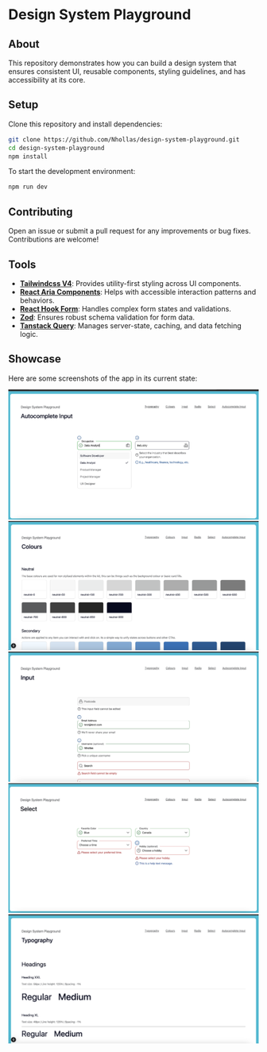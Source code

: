 # Design System Playground

## About

This repository demonstrates how you can build a design system that ensures consistent UI, reusable components, styling guidelines, and has accessibility at its core.

## Setup

Clone this repository and install dependencies:

```bash
git clone https://github.com/Nhollas/design-system-playground.git
cd design-system-playground
npm install
```

To start the development environment:

```bash
npm run dev
```

## Contributing

Open an issue or submit a pull request for any improvements or bug fixes. Contributions are welcome!

## Tools

- **[Tailwindcss V4](https://tailwindcss.com/docs/v4-beta)**: Provides utility-first styling across UI components.
- **[React Aria Components](https://react-spectrum.adobe.com/react-aria/components.html)**: Helps with accessible interaction patterns and behaviors.
- **[React Hook Form](https://react-hook-form.com/)**: Handles complex form states and validations.
- **[Zod](https://zod.dev/)**: Ensures robust schema validation for form data.
- **[Tanstack Query](https://tanstack.com/query/latest)**: Manages server-state, caching, and data fetching logic.

## Showcase

Here are some screenshots of the app in its current state:

![Autocomplete Input Field](docs/images/autocomplete-input-field.png)
![Colours](docs/images/colours.png)
![Input Field](docs/images/input-field.png)
![Select Field](docs/images/select-field.png)
![Typography](docs/images/typography.png)
